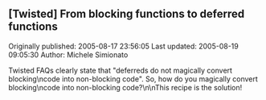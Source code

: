 ## [Twisted] From blocking functions to deferred functions

Originally published: 2005-08-17 23:56:05
Last updated: 2005-08-19 09:05:30
Author: Michele Simionato

Twisted FAQs clearly state that "deferreds do not magically convert blocking\ncode into non-blocking code". So, how do you magically convert blocking\ncode into non-blocking code?\n\nThis recipe is the solution!